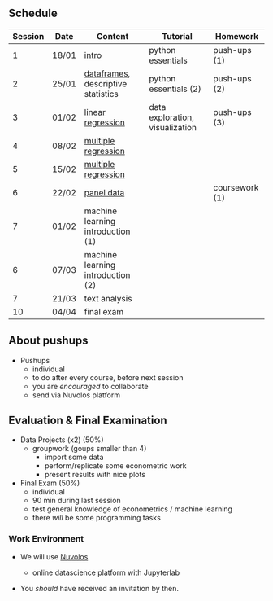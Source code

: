 ## Schedule

| Session | Date | Content | Tutorial | Homework |
| ------- | ---- | ------- | -------- | -------- |
| 1 | 18/01 | [intro](https://www.mosphere.fr/dbe) | python essentials | push-ups (1) |
| 2 | 25/01 | [dataframes](https://www.mosphere.fr/dbe/session_2), descriptive statistics | python essentials (2) | push-ups (2) |
| 3 | 01/02 | [linear regression](https://www.mosphere.fr/dbe/session_3) | data exploration, visualization | push-ups (3) |
| 4 | 08/02 | [multiple regression](https://www.mosphere.fr/dbe/session_4) |  |                                           |
| 5 | 15/02 | [multiple regression](https://www.mosphere.fr/dbe/session_4) |  |  |
| 6 | 22/02 | [panel data](https://www.mosphere.fr/dbe/session_5) |  | coursework (1) |
| 7 | 01/02 | machine learning introduction (1) |  |  |
| 6 | 07/03 | machine learning introduction (2) |  |  |
| 7 | 21/03 | text analysis |  |  |
| 10 | 04/04 | final exam |  |

## About pushups

* Pushups
    * individual
    * to do after every course, before next session
    * you are *encouraged* to collaborate
    * send via Nuvolos platform

## Evaluation & Final Examination

* Data Projects (x2) (50%)
    * groupwork (goups smaller than 4)
        * import some data
        * perform/replicate some econometric work
        * present results with nice plots
* Final Exam (50%)
    * individual
    * 90 min during last session
    * test general knowledge of econometrics / machine learning
    * there *will* be some programming tasks

### Work Environment

- We will use [Nuvolos](https://nuvolos.cloud/)
  - online datascience platform with Jupyterlab

- You *should* have received an invitation by then.